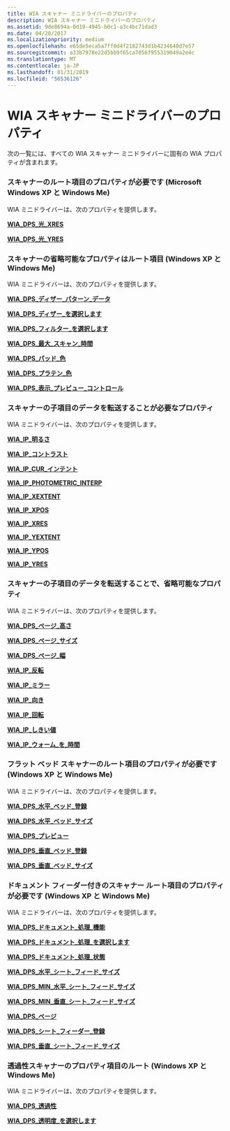 ```yaml
---
title: WIA スキャナー ミニドライバーのプロパティ
description: WIA スキャナー ミニドライバーのプロパティ
ms.assetid: 9de8694a-0d19-4945-b0c1-a3c4bc71dad3
ms.date: 04/20/2017
ms.localizationpriority: medium
ms.openlocfilehash: e65de5eca5a7ff0d4f2182743d1b4234640d7e57
ms.sourcegitcommit: a33b7978e22d5bb9f65ca7056f955319049a2e4c
ms.translationtype: MT
ms.contentlocale: ja-JP
ms.lasthandoff: 01/31/2019
ms.locfileid: "56536126"
---
```

# <a name="properties-for-wia-scanner-minidrivers"></a>WIA スキャナー ミニドライバーのプロパティ





次の一覧には、すべての WIA スキャナー ミニドライバーに固有の WIA プロパティが含まれます。

### <a name="required-properties-on-scanner-root-items-microsoft-windows-xp-and-windows-me"></a>スキャナーのルート項目のプロパティが必要です (Microsoft Windows XP と Windows Me)

WIA ミニドライバーは、次のプロパティを提供します。

[**WIA\_DPS\_光\_XRES**](https://msdn.microsoft.com/library/windows/hardware/ff551409)

[**WIA\_DPS\_光\_YRES**](https://msdn.microsoft.com/library/windows/hardware/ff551410)

### <a name="optional-properties-on-scanner-root-items-windows-xp-and-windows-me"></a>スキャナーの省略可能なプロパティはルート項目 (Windows XP と Windows Me)

WIA ミニドライバーは、次のプロパティを提供します。

[**WIA\_DPS\_ディザー\_パターン\_データ**](https://msdn.microsoft.com/library/windows/hardware/ff551376)

[**WIA\_DPS\_ディザー\_を選択します**](https://msdn.microsoft.com/library/windows/hardware/ff551377)

[**WIA\_DPS\_フィルター\_を選択します**](https://msdn.microsoft.com/library/windows/hardware/ff551392)

[**WIA\_DPS\_最大\_スキャン\_時間**](https://msdn.microsoft.com/library/windows/hardware/ff551403)

[**WIA\_DPS\_パッド\_色**](https://msdn.microsoft.com/library/windows/hardware/ff551412)

[**WIA\_DPS\_プラテン\_色**](https://msdn.microsoft.com/library/windows/hardware/ff551420)

[**WIA\_DPS\_表示\_プレビュー\_コントロール**](https://msdn.microsoft.com/library/windows/hardware/ff551432)

### <a name="required-properties-on-scanner-child-items-able-to-transfer-data"></a>スキャナーの子項目のデータを転送することが必要なプロパティ

WIA ミニドライバーは、次のプロパティを提供します。

[**WIA\_IP\_明るさ**](https://msdn.microsoft.com/library/windows/hardware/ff552567)

[**WIA\_IP\_コントラスト**](https://msdn.microsoft.com/library/windows/hardware/ff552573)

[**WIA\_IP\_CUR\_インテント**](https://msdn.microsoft.com/library/windows/hardware/ff552579)

[**WIA\_IP\_PHOTOMETRIC\_INTERP**](https://msdn.microsoft.com/library/windows/hardware/ff552640)

[**WIA\_IP\_XEXTENT**](https://msdn.microsoft.com/library/windows/hardware/ff552661)

[**WIA\_IP\_XPOS**](https://msdn.microsoft.com/library/windows/hardware/ff552663)

[**WIA\_IP\_XRES**](https://msdn.microsoft.com/library/windows/hardware/ff552665)

[**WIA\_IP\_YEXTENT**](https://msdn.microsoft.com/library/windows/hardware/ff552669)

[**WIA\_IP\_YPOS**](https://msdn.microsoft.com/library/windows/hardware/ff552671)

[**WIA\_IP\_YRES**](https://msdn.microsoft.com/library/windows/hardware/ff552673)

### <a name="optional-properties-on-scanner-child-items-able-to-transfer-data"></a>スキャナーの子項目のデータを転送することで、省略可能なプロパティ

WIA ミニドライバーは、次のプロパティを提供します。

[**WIA\_DPS\_ページ\_高さ**](https://msdn.microsoft.com/library/windows/hardware/ff551416)

[**WIA\_DPS\_ページ\_サイズ**](https://msdn.microsoft.com/library/windows/hardware/ff551417)

[**WIA\_DPS\_ページ\_幅**](https://msdn.microsoft.com/library/windows/hardware/ff551419)

[**WIA\_IP\_反転**](https://msdn.microsoft.com/library/windows/hardware/ff552599)

[**WIA\_IP\_ミラー**](https://msdn.microsoft.com/library/windows/hardware/ff552616)

[**WIA\_IP\_向き**](https://msdn.microsoft.com/library/windows/hardware/ff552625)

[**WIA\_IP\_回転**](https://msdn.microsoft.com/library/windows/hardware/ff552648)

[**WIA\_IP\_しきい値**](https://msdn.microsoft.com/library/windows/hardware/ff552655)

[**WIA\_IP\_ウォーム\_を\_時間**](https://msdn.microsoft.com/library/windows/hardware/ff552660)

### <a name="required-properties-on-flatbed-scanner-root-items-windows-xp-and-windows-me"></a>フラット ベッド スキャナーのルート項目のプロパティが必要です (Windows XP と Windows Me)

WIA ミニドライバーは、次のプロパティを提供します。

[**WIA\_DPS\_水平\_ベッド\_登録**](https://msdn.microsoft.com/library/windows/hardware/ff551398)

[**WIA\_DPS\_水平\_ベッド\_サイズ**](https://msdn.microsoft.com/library/windows/hardware/ff551399)

[**WIA\_DPS\_プレビュー**](https://msdn.microsoft.com/library/windows/hardware/ff551422)

[**WIA\_DPS\_垂直\_ベッド\_登録**](https://msdn.microsoft.com/library/windows/hardware/ff551442)

[**WIA\_DPS\_垂直\_ベッド\_サイズ**](https://msdn.microsoft.com/library/windows/hardware/ff551445)

### <a name="required-properties-on-document-feeder-scanner-root-items-windows-xp-and-windows-me"></a>ドキュメント フィーダー付きのスキャナー ルート項目のプロパティが必要です (Windows XP と Windows Me)

WIA ミニドライバーは、次のプロパティを提供します。

[**WIA\_DPS\_ドキュメント\_処理\_機能**](https://msdn.microsoft.com/library/windows/hardware/ff551379)

[**WIA\_DPS\_ドキュメント\_処理\_を選択します**](https://msdn.microsoft.com/library/windows/hardware/ff551384)

[**WIA\_DPS\_ドキュメント\_処理\_状態**](https://msdn.microsoft.com/library/windows/hardware/ff551386)

[**WIA\_DPS\_水平\_シート\_フィード\_サイズ**](https://msdn.microsoft.com/library/windows/hardware/ff551401)

[**WIA\_DPS\_MIN\_水平\_シート\_フィード\_サイズ**](https://msdn.microsoft.com/library/windows/hardware/ff551405)

[**WIA\_DPS\_MIN\_垂直\_シート\_フィード\_サイズ**](https://msdn.microsoft.com/library/windows/hardware/ff551407)

[**WIA\_DPS\_ページ**](https://msdn.microsoft.com/library/windows/hardware/ff551414)

[**WIA\_DPS\_シート\_フィーダー\_登録**](https://msdn.microsoft.com/library/windows/hardware/ff551430)

[**WIA\_DPS\_垂直\_シート\_フィード\_サイズ**](https://msdn.microsoft.com/library/windows/hardware/ff551446)

### <a name="properties-on-transparency-scanner-root-items-windows-xp-and-windows-me"></a>透過性スキャナーのプロパティ項目のルート (Windows XP と Windows Me)

WIA ミニドライバーは、次のプロパティを提供します。

[**WIA\_DPS\_透過性**](https://msdn.microsoft.com/library/windows/hardware/ff551434)

[**WIA\_DPS\_透明度\_を選択します**](https://msdn.microsoft.com/library/windows/hardware/ff551437)

 

 




